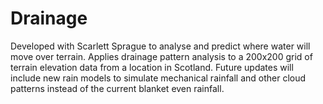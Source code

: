 # Drainage
Developed with Scarlett Sprague to analyse and predict where water will move over terrain.
Applies drainage pattern analysis to a 200x200 grid of terrain elevation data from a location in Scotland.
Future updates will include new rain models to simulate mechanical rainfall and other cloud patterns instead of the current blanket even rainfall.
